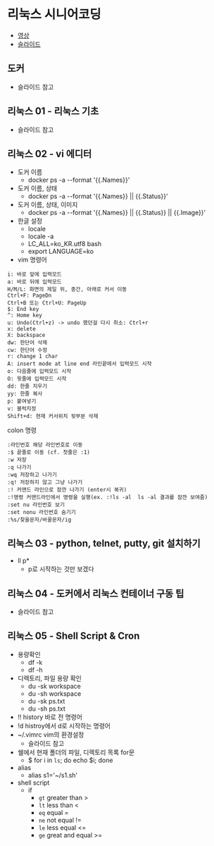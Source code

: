 # 리눅스 시니어코딩
- [영상](https://www.youtube.com/watch?v=MHzxhoBmCwA&list=PLEOnZ6GeucBVj0V5JFQx_6XBbZrrynzMh)
- [슬라이드](https://docs.google.com/presentation/d/1CrOcTTrRRHlredMRwie9WKSo7ChIF4bRylvUxhinRYU/edit?usp=sharing)

## 도커
- 슬라이드 참고

## 리눅스 01 - 리눅스 기초
- 슬라이드 참고

## 리눅스 02 - vi 에디터
- 도커 이름
  - docker ps -a --format '{{.Names}}'
- 도커 이름, 상태
  - docker ps -a --format '{{.Names}} || {{.Status}}'
- 도커 이름, 상태, 이미지
  - docker ps -a --format '{{.Names}} || {{.Status}} || {{.Image}}'
- 한글 설정
  - locale
  - locale -a
  - LC_ALL=ko_KR.utf8 bash
  - export LANGUAGE=ko
- vim 명령어
```
i: 바로 앞에 입력모드
a: 바로 뒤에 입력모드
H/M/L: 화면의 제일 위, 중간, 아래로 커서 이동
Ctrl+F: PageDn
Ctrl+B 또는 Ctrl+U: PageUp
$: End key
^: Home key
u: Undo(Ctrl+z) -> undo 했던걸 다시 취소: Ctrl+r
x: delete
X: backspace
dw: 한단어 삭제
cw: 한단어 수정
r: change 1 char
A: insert mode at line end 라인끝에서 입력모드 시작
o: 다음줄에 입력모드 시작
O: 윗줄에 입력모드 시작
dd: 한줄 지우기
yy: 한줄 복사
p: 붙여넣기
v: 블럭지정
Shift+d: 현재 커서위치 뒷부분 삭제
```

colon 명령
```
:라인번호 해당 라인번호로 이동
:$ 끝줄로 이동 (cf. 첫줄은 :1)
:w 저장
:q 나가기
:wq 저장하고 나가기
:q! 저장하지 않고 그냥 나가기
:! 커맨드 라인으로 잠깐 나가기 (enter시 복귀)
:!명령 커맨드라인에서 명령을 실행(ex. :!ls -al  ls -al 결과를 잠깐 보여줌)
:set nu 라인번호 보기
:set nonu 라인번호 숨기기
:%s/찾을문자/바꿀문자/ig
```

## 리눅스 03 - python, telnet, putty, git 설치하기
- ll p*
  - p로 시작하는 것만 보겠다

## 리눅스 04 - 도커에서 리눅스 컨테이너 구동 팁
- 슬라이드 참고

## 리눅스 05 - Shell Script & Cron
- 용량확인
  - df -k
  - df -h
- 디렉토리, 파일 용량 확인
  - du -sk workspace
  - du -sh workspace
  - du -sk ps.txt
  - du -sh ps.txt
- !! history 바로 전 명령어
- !d histroy에서 d로 시작하는 명령어
- ~/.vimrc vim의 환경설정
  - 슬라이드 참고
- 쉘에서 현재 폴더의 파일, 디렉토리 목록 for문
  - $ for i in `ls`; do echo $i; done
- alias
  - alias s1='~/s1.sh'
- shell script
  - if
    - `gt` greater than >
    - `lt` less than <
    - `eq` equal =
    - `ne` not equal !=
    - `le` less equal <=
    - `ge` great and equal >=